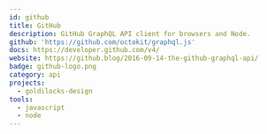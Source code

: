 ```yaml
---
id: github
title: GitHub
description: GitHub GraphQL API client for browsers and Node. 
github: 'https://github.com/octokit/graphql.js'
docs: https://developer.github.com/v4/
website: https://github.blog/2016-09-14-the-github-graphql-api/
badge: github-logo.png
category: api
projects:
  - goldilocks-design
tools: 
  - javascript
  - node
---
```

